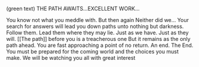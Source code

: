 (green text)
THE PATH AWAITS...EXCELLENT WORK...

You know not what you meddle with. But then again Neither did we... Your search for answers will lead you down paths unto nothing but darkness. Follow them. Lead them where they may lie. Just as we have. Just as they will. [[The path]] before you is a treacherous one But it remains as the only path ahead. You are fast approaching a point of no return. An end. The End. You must be prepared for the coming world and the choices you must make. We will be watching you all with great interest
